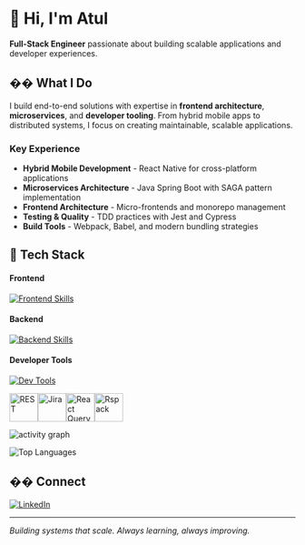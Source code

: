 # 👋 Hi, I'm Atul

**Full-Stack Engineer** passionate about building scalable applications and developer experiences.

## �� What I Do

I build end-to-end solutions with expertise in **frontend architecture**, **microservices**, and **developer tooling**. From hybrid mobile apps to distributed systems, I focus on creating maintainable, scalable applications.

### Key Experience
- **Hybrid Mobile Development** - React Native for cross-platform applications
- **Microservices Architecture** - Java Spring Boot with SAGA pattern implementation
- **Frontend Architecture** - Micro-frontends and monorepo management
- **Testing & Quality** - TDD practices with Jest and Cypress
- **Build Tools** - Webpack, Babel, and modern bundling strategies

## 🧰 Tech Stack

#### Frontend

[![Frontend Skills](https://skillicons.dev/icons?i=react,nextjs,typescript,javascript,html,css,tailwind,styledcomponents,sass,redux,webpack,babel,gulp,cypress,jest,electron)](https://skillicons.dev)

#### Backend

[![Backend Skills](https://skillicons.dev/icons?i=nodejs,nestjs,firebase,express,graphql,mongodb,docker,kubernetes,redis,java,spring,postgres,python,fastapi)](https://skillicons.dev)

#### Developer Tools

[![Dev Tools](https://skillicons.dev/icons?i=git,github,bitbucket,vscode,idea,postman,figma,netlify,npm,pnpm,yarn,sentry,gcp)](https://skillicons.dev)

<div style="display: flex;">
  <img src="https://raw.githubusercontent.com/marwin1991/profile-technology-icons/main/icons/rest.png" alt="REST" width="50" height="50" />
  <img src="https://raw.githubusercontent.com/marwin1991/profile-technology-icons/main/icons/jira.png" alt="Jira" width="50" height="50" />
  <img src="https://raw.githubusercontent.com/marwin1991/profile-technology-icons/main/icons/react_query.png" alt="React Query" width="50" height="50" />
  <img src="https://assets.rspack.dev/rsdoctor/rsdoctor-logo-480x480.png" alt="Rspack" width="50" height="50" />
</div>

![activity graph](https://github-readme-activity-graph.vercel.app/graph?username=en-atul&bg_color=0b0f1a&color=9fb3ff&line=7aa2ff&point=ffd97a&area=true&hide_border=true)


![Top Languages](https://github-readme-stats.vercel.app/api/top-langs?username=en-atul&layout=compact&theme=radical)



## �� Connect

[![LinkedIn](https://img.shields.io/badge/-LinkedIn-0A66C2?logo=linkedin&logoColor=white&style=flat)](https://www.linkedin.com/in/en-atul/)

---

*Building systems that scale. Always learning, always improving.*
